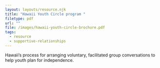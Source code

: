```yaml
---
layout: layouts/resource.njk
title: "Hawaii Youth Circle program "
filetype: pdf
url: ""
file: /images/hawaii-youth-circle-brochure.pdf
tags:
  - resource
  - supportive-relationships
---
```

Hawaii’s process for arranging voluntary, facilitated group conversations to help youth plan for independence.
